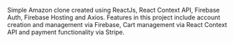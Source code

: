 Simple Amazon clone created using ReactJs, React Context API, Firebase Auth, Firebase Hosting and Axios. Features in this project include account creation and management via Firebase, Cart management via React Context API and payment functionality via Stripe.

